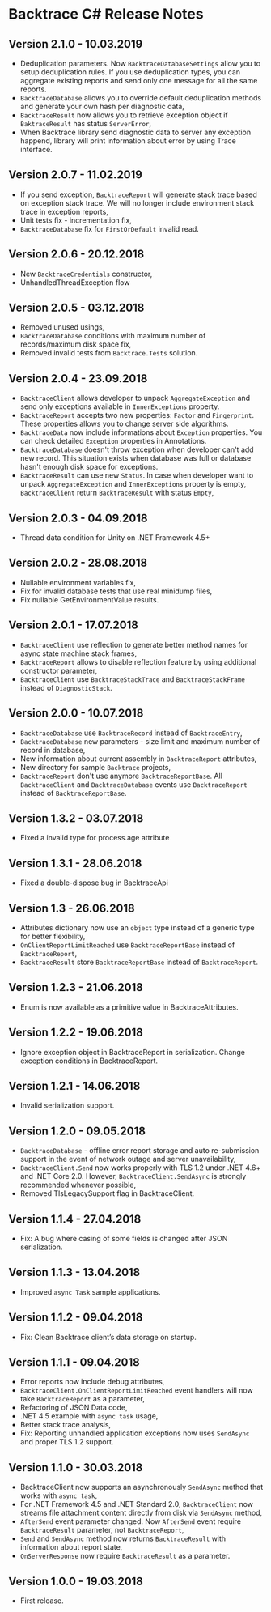 ﻿# Backtrace C# Release Notes

## Version 2.1.0 - 10.03.2019

- Deduplication parameters. Now `BacktraceDatabaseSettings` allow you to setup deduplication rules. If you use deduplication types, you can aggregate existing reports and send only one message for all the same reports.
- `BacktraceDatabase` allows you to override default deduplication methods and generate your own hash per diagnostic data,
- `BacktraceResult` now allows you to retrieve exception object if `BaktraceResult` has status `ServerError`,
- When Backtrace library send diagnostic data to server any exception happend, library will print information about error by using Trace interface.

## Version 2.0.7 - 11.02.2019
- If you send exception, `BacktraceReport` will generate stack trace based on exception stack trace. We will no longer include environment stack trace in exception reports,
- Unit tests fix - incrementation fix,
- `BacktraceDatabase` fix for `FirstOrDefault` invalid read.

## Version 2.0.6 - 20.12.2018
- New `BacktraceCredentials` constructor,
- UnhandledThreadException flow

## Version 2.0.5 - 03.12.2018

- Removed unused usings,
- `BacktraceDatabase` conditions with maximum number of records/maximum disk space fix,
- Removed invalid tests from `Backtrace.Tests` solution.

## Version 2.0.4 - 23.09.2018

- `BacktraceClient` allows developer to unpack `AggregateException` and send only exceptions available in `InnerExceptions` property.
- `BacktraceReport` accepts two new properties: `Factor` and `Fingerprint`. These properties allows you to change server side algorithms.
- `BacktraceData` now include informations about `Exception` properties. You can check detailed `Exception` properties in Annotations.
- `BacktraceDatabase` doesn't throw exception when developer can't add new record. This situation exists when database was full or database hasn't enough disk space for exceptions.
- `BacktraceResult` can use new `Status`. In case when developer want to unpack `AggregateException` and `InnerExceptions` property is empty, `BacktraceClient` return `BacktraceResult` with status `Empty`,

## Version 2.0.3 - 04.09.2018

- Thread data condition for Unity on .NET Framework 4.5+

## Version 2.0.2 - 28.08.2018

- Nullable environment variables fix,
- Fix for invalid database tests that use real minidump files,
- Fix nullable GetEnvironmentValue results.

## Version 2.0.1 - 17.07.2018

- `BacktraceClient` use reflection to generate better method names for async state machine stack frames,
- `BacktraceReport` allows to disable reflection feature by using additional constructor parameter,
- `BacktraceClient` use `BacktraceStackTrace` and `BacktraceStackFrame` instead of `DiagnosticStack`.

## Version 2.0.0 - 10.07.2018

- `BacktraceDatabase` use `BacktraceRecord` instead of `BacktraceEntry`,
- `BacktraceDatabase` new parameters - size limit and maximum number of record in database,
- New information about current assembly in `BacktraceReport` attributes,
- New directory for sample `Backtrace` projects,
- `BacktraceReport` don't use anymore `BacktraceReportBase`. All `BacktraceClient` and `BacktraceDatabase` events use `BacktraceReport` instead of `BacktraceReportBase`.

## Version 1.3.2 - 03.07.2018

- Fixed a invalid type for process.age attribute

## Version 1.3.1 - 28.06.2018

- Fixed a double-dispose bug in BacktraceApi

## Version 1.3 - 26.06.2018

- Attributes dictionary now use an `object` type instead of a generic type for better flexibility,
- `OnClientReportLimitReached` use `BacktraceReportBase` instead of `BacktraceReport`,
- `BacktraceResult` store `BacktraceReportBase` instead of `BacktraceReport`.

## Version 1.2.3 - 21.06.2018

- Enum is now available as a primitive value in BacktraceAttributes.

## Version 1.2.2 - 19.06.2018

- Ignore exception object in BacktraceReport in serialization. Change exception conditions in BacktraceReport.

## Version 1.2.1 - 14.06.2018

- Invalid serialization support.

## Version 1.2.0 - 09.05.2018

- `BacktraceDatabase` - offline error report storage and auto re-submission support in the event of network outage and server unavailability,
- `BacktraceClient.Send` now works properly with TLS 1.2 under .NET 4.6+ and .NET Core 2.0. However, `BacktraceClient.SendAsync` is strongly recommended whenever possible,
- Removed TlsLegacySupport flag in BacktraceClient.

## Version 1.1.4 - 27.04.2018

- Fix: A bug where casing of some fields is changed after JSON serialization.

## Version 1.1.3 - 13.04.2018

- Improved `async Task` sample applications.

## Version 1.1.2 - 09.04.2018

- Fix: Clean Backtrace client’s data storage on startup.

## Version 1.1.1 - 09.04.2018

- Error reports now include debug attributes,
- `BacktraceClient.OnClientReportLimitReached` event handlers will now take `BacktraceReport` as a parameter,
- Refactoring of JSON Data code,
- .NET 4.5 example with `async task` usage,
- Better stack trace analysis,
- Fix: Reporting unhandled application exceptions now uses `SendAsync` and proper TLS 1.2 support.

## Version 1.1.0 - 30.03.2018

- BacktraceClient now supports an asynchronously `SendAsync` method that works with `async task`,
- For .NET Framework 4.5 and .NET Standard 2.0, `BacktraceClient` now streams file attachment content directly from disk via `SendAsync` method,
- `AfterSend` event parameter changed. Now `AfterSend` event require `BacktraceResult` parameter, not `BacktraceReport`,
- `Send` and `SendAsync` method now returns `BacktraceResult` with information about report state,
- `OnServerResponse` now require `BacktraceResult` as a parameter.

## Version 1.0.0 - 19.03.2018

- First release.
